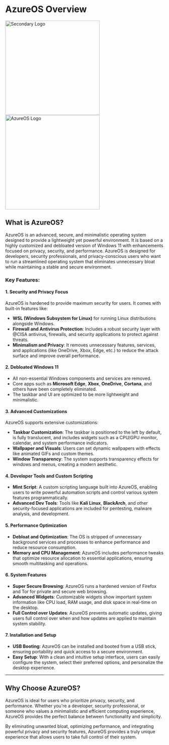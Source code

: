 # AzureOS Overview


<img src="https://i.imgur.com/I46LHHt.png" alt="Secondary Logo" width="300" height="300"/>  <img src="https://i.imgur.com/5jSgOJw.png" alt="AzureOS Logo" width="300" height="300"/>

## What is AzureOS?

AzureOS is an advanced, secure, and minimalistic operating system designed to provide a lightweight yet powerful environment. It is based on a highly customized and debloated version of Windows 11 with enhancements focused on privacy, security, and performance. AzureOS is designed for developers, security professionals, and privacy-conscious users who want to run a streamlined operating system that eliminates unnecessary bloat while maintaining a stable and secure environment.

### Key Features:

#### 1. **Security and Privacy Focus**
   AzureOS is hardened to provide maximum security for users. It comes with built-in features like:
   - **WSL (Windows Subsystem for Linux)** for running Linux distributions alongside Windows.
   - **Firewall and Antivirus Protection**: Includes a robust security layer with @CISA antivirus, firewalls, and security applications to protect against threats.
   - **Minimalism and Privacy**: It removes unnecessary features, services, and applications (like OneDrive, Xbox, Edge, etc.) to reduce the attack surface and improve overall performance.

#### 2. **Debloated Windows 11**
   - All non-essential Windows components and services are removed.
   - Core apps such as **Microsoft Edge**, **Xbox**, **OneDrive**, **Cortana**, and others have been completely eliminated.
   - The taskbar and UI are optimized to be more lightweight and minimalistic.
   
#### 3. **Advanced Customizations**
   AzureOS supports extensive customizations:
   - **Taskbar Customization**: The taskbar is positioned to the left by default, is fully translucent, and includes widgets such as a CPU/GPU monitor, calendar, and system performance indicators.
   - **Wallpaper and Visuals**: Users can set dynamic wallpapers with effects like animated GIFs and custom themes.
   - **Window Transparency**: The system supports transparency effects for windows and menus, creating a modern aesthetic.

#### 4. **Developer Tools and Custom Scripting**
   - **Mint Script**: A custom scripting language built into AzureOS, enabling users to write powerful automation scripts and control various system features programmatically.
   - **Advanced Dev Tools**: Tools like **Kali Linux**, **BlackArch**, and other security-focused applications are included for pentesting, malware analysis, and development.

#### 5. **Performance Optimization**
   - **Debloat and Optimization**: The OS is stripped of unnecessary background services and processes to enhance performance and reduce resource consumption.
   - **Memory and CPU Management**: AzureOS includes performance tweaks that optimize resource allocation to essential applications, ensuring smooth multitasking and operations.

#### 6. **System Features**
   - **Super Secure Browsing**: AzureOS runs a hardened version of Firefox and Tor for private and secure web browsing.
   - **Advanced Widgets**: Customizable widgets show important system information like CPU load, RAM usage, and disk space in real-time on the desktop.
   - **Full Control over Updates**: AzureOS prevents automatic updates, giving users full control over when and how updates are applied to maintain system stability.

#### 7. **Installation and Setup**
   - **USB Booting**: AzureOS can be installed and booted from a USB stick, ensuring portability and quick access to a secure environment.
   - **Easy Setup**: With a clean and intuitive setup interface, users can easily configure the system, select their preferred options, and personalize the desktop experience.

---

## Why Choose AzureOS?

AzureOS is ideal for users who prioritize privacy, security, and performance. Whether you're a developer, security professional, or someone who values a minimalistic and efficient computing experience, AzureOS provides the perfect balance between functionality and simplicity.

By eliminating unwanted bloat, optimizing performance, and integrating powerful privacy and security features, AzureOS provides a truly unique experience that allows users to take full control of their system.


